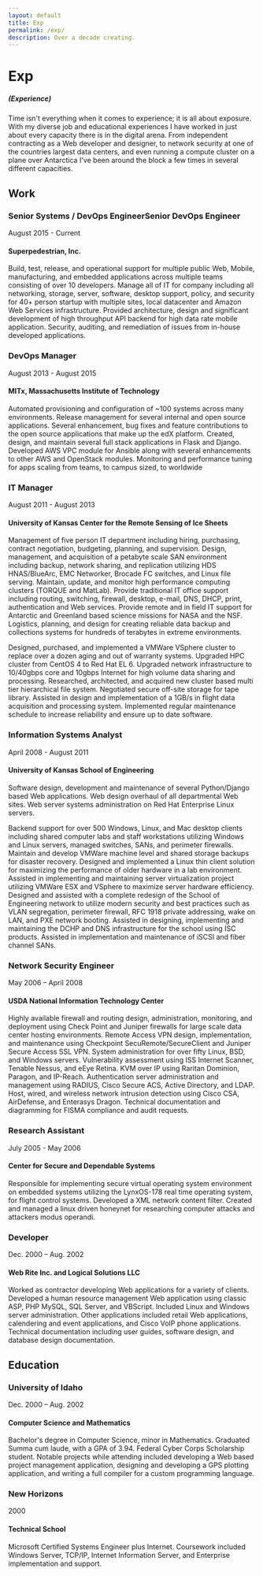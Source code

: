 ```yaml
---
layout: default
title: Exp
permalink: /exp/
description: Over a decade creating.
---
```

# Exp

##### (Experience)

Time isn't everything when it comes to experience; it is all about
exposure. With my diverse job and educational experiences I have
worked in just about every capacity there is in the digital
arena. From independent contracting as a Web developer and designer,
to network security at one of the countries largest data centers, and
even running a compute cluster on a plane over Antarctica I've been
around the block a few times in several different capacities.

## Work

### Senior Systems / DevOps EngineerSenior DevOps Engineer
<span class="expdate">August 2015 - Current</span>

#### Superpedestrian, Inc.

Build, test, release, and operational support for multiple public Web,
Mobile, manufacturing, and embedded applications across multiple teams
consisting of over 10 developers. Manage all of IT for company
including all networking, storage, server, software, desktop support,
policy, and security for 40+ person startup with multiple sites, local
datacenter and Amazon Web Services infrastructure.  Provided
architecture, design and significant development of high throughput
API backend for high data rate mobile application. Security, auditing,
and remediation of issues from in-house developed applications.

### DevOps Manager
<span class="expdate">August 2013 - August 2015</span>

#### MITx, Massachusetts Institute of Technology

Automated provisioning and configuration of ~100 systems across many
environments. Release management for several internal and open source
applications.  Several enhancement, bug fixes and feature
contributions to the open source applications that make up the edX
platform.  Created, design, and maintain several full stack
applications in Flask and Django.  Developed AWS VPC module for
Ansible along with several enhancements to other AWS and OpenStack
modules.  Monitoring and performance tuning for apps scaling from
teams, to campus sized, to worldwide

### IT Manager
<span class="expdate">August 2011 - August 2013</span>

#### University of Kansas Center for the Remote Sensing of Ice Sheets

Management of five person IT department including hiring, purchasing,
contract negotiation, budgeting, planning, and supervision. Design,
management, and acquisition of a petabyte scale SAN environment
including backup, network sharing, and replication utilizing HDS
HNAS/BlueArc, EMC Networker, Brocade FC switches, and Linux file
serving. Maintain, update, and monitor high performance computing
clusters (TORQUE and MatLab). Provide traditional IT office support
including routing, switching, firewall, desktop, e-mail, DNS, DHCP,
print, authentication and Web services. Provide remote and in field IT
support for Antarctic and Greenland based science missions for NASA
and the NSF. Logistics, planning, and design for creating reliable
data backup and collections systems for hundreds of terabytes in
extreme environments.

Designed, purchased, and implemented a VMWare VSphere cluster to
replace over a dozen aging and out of warranty systems. Upgraded HPC
cluster from CentOS 4 to Red Hat EL 6. Upgraded network infrastructure
to 10/40gbps core and 10gbps Internet for high volume data sharing and
processing. Researched, architected, and acquired new cluster based
multi tier hierarchical file system. Negotiated secure off-site
storage for tape library. Assisted in design and implementation of a
1GB/s in flight data acquisition and processing system. Implemented
regular maintenance schedule to increase reliability and ensure up to
date software.

### Information Systems Analyst
<span class="expdate">April 2008 - August 2011</span>

#### University of Kansas School of Engineering

Software design, development and maintenance of several Python/Django
based Web applications. Web design overhaul of all departmental Web
sites. Web server systems administration on Red Hat Enterprise Linux
servers.

Backend support for over 500 Windows, Linux, and Mac desktop clients
including shared computer labs and staff workstations utilizing
Windows and Linux servers, managed switches, SANs, and perimeter
firewalls. Maintain and develop VMWare machine level and shared
storage backups for disaster recovery. Designed and implemented a
Linux thin client solution for maximizing the performance of older
hardware in a lab environment. Assisted in implementing and
maintaining server virtualization project utilizing VMWare ESX and
VSphere to maximize server hardware efficiency. Designed and assisted
with a complete redesign of the School of Engineering network to
utilize modern security and best practices such as VLAN segregation,
perimeter firewall, RFC 1918 private addressing, wake on LAN, and PXE
network booting. Assisted in designing, implementing and maintaining
the DCHP and DNS infrastructure for the school using ISC
products. Assisted in implementation and maintenance of iSCSI and
fiber channel SANs.

### Network Security Engineer
<span class="expdate">May 2006 – April 2008</span>

#### USDA National Information Technology Center

Highly available firewall and routing design, administration,
monitoring, and deployment using Check Point and Juniper firewalls for
large scale data center hosting environments. Remote Access VPN
design, implementation, and maintenance using Checkpoint
SecuRemote/SecureClient and Juniper Secure Access SSL VPN. System
administration for over fifty Linux, BSD, and Windows
servers. Vulnerability assessment using ISS Internet Scanner, Tenable
Nessus, and eEye Retina. KVM over IP using Raritan Dominion, Paragon,
and IP-Reach. Authentication server administration and management
using RADIUS, Cisco Secure ACS, Active Directory, and LDAP. Host,
wired, and wireless network intrusion detection using Cisco CSA,
AirDefense, and Enterasys Dragon. Technical documentation and
diagramming for FISMA compliance and audit requests.

### Research Assistant
<span class="expdate">July 2005 - May 2006</span>

#### Center for Secure and Dependable Systems

Responsible for implementing secure virtual operating system
environment on embedded systems utilizing the LynxOS-178 real time
operating system, for flight control systems. Developed a XML network
content filter. Created and managed a linux driven honeynet for
researching computer attacks and attackers modus operandi.

### Developer
<span class="expdate">Dec. 2000 – Aug. 2002</span>

#### Web Rite Inc. and Logical Solutions LLC

Worked as contractor developing Web applications for a variety of
clients. Developed a human resource management Web application using
classic ASP, PHP MySQL, SQL Server, and VBScript. Included Linux and
Windows server administration. Other applications included retail Web
applications, calendering and event applications, and Cisco VoIP phone
applications. Technical documentation including user guides, software
design, and database design documentation.

## Education


### University of Idaho
<span class="expdate">Dec. 2000 – Aug. 2002</span>

#### Computer Science and Mathematics

Bachelor's degree in Computer Science, minor in Mathematics. Graduated
Summa cum laude, with a GPA of 3.94. Federal Cyber Corps Scholarship
student. Notable projects while attending included developing a Web
based project management application, designing and developing a GPS
plotting application, and writing a full compiler for a custom
programming language.


### New Horizons
<span class="expdate">2000</span>

#### Technical School

Microsoft Certified Systems Engineer plus Internet. Coursework
included Windows Server, TCP/IP, Internet Information Server, and
Enterprise implementation and support.
